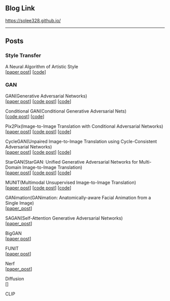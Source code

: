## Blog Link
https://solee328.github.io/


---

## Posts

### Style Transfer

A Neural Algorithm of Artistic Style<br>
[<a href="https://solee328.github.io/style_transfer/2022/07/12/neural-transfer_1.html" target="_blank">paper post</a>]
[<a href="https://github.com/solee328/post-code/blob/main/style_transfer/A_Neural_Style_Transfer.ipynb" target="_blank">code</a>]


### GAN
GAN(Generative Adversarial Networks)<br>
[<a href="https://solee328.github.io/gan/2022/09/13/gan_paper.html" target="_blank">paper post</a>]
[<a href="https://solee328.github.io/gan/2022/10/11/gan_code.html" target="_blank">code post</a>]
[<a href="https://github.com/solee328/post-code/blob/main/gan/Gan.ipynb" target="_blank">code</a>]

Conditional GAN(Conditional Generative Adversarial Nets)<br>
[<a href="https://solee328.github.io/gan/2022/11/01/cgan.html" target="_blank">code post</a>]
[<a href="https://github.com/solee328/post-code/blob/main/gan/Conditional_Gan.ipynb" target="_blank">code</a>]

Pix2Pix(Image-to-Image Translation with Conditional Adversarial Networks)<br>
[<a href="https://solee328.github.io/gan/2022/12/27/pix2pix_paper.html" target="_blank">paper post</a>]
[<a href="https://solee328.github.io/gan/2023/01/27/pix2pix_code.html" target="_blank">code post</a>]
[<a href="https://github.com/solee328/post-code/blob/main/gan/Pix2Pix.ipynb" target="_blank">code</a>]

CycleGAN(Unpaired Image-to-Image Translation using Cycle-Consistent Adversarial Networks)<br>
[<a href="https://solee328.github.io/gan/2023/02/09/cyclegan_paper.html" target="_blank">paper post</a>]
[<a href="https://solee328.github.io/gan/2023/02/28/cyclegan_code.html" target="_blank">code post</a>]
[<a href="https://github.com/solee328/post-code/blob/main/gan/CycleGAN.ipynb" target="_blank">code</a>]

StarGAN(StarGAN: Unified Generative Adversarial Networks for Multi-Domain Image-to-Image Translation)<br>
[<a href="https://solee328.github.io/gan/2023/03/13/stargan_paper.html" target="_blank">paper post</a>]
[<a href="https://solee328.github.io/gan/2023/04/04/stargan_code.html" target="_blank">code post</a>]
[<a href="https://github.com/solee328/post-code/blob/main/gan/StarGAN.ipynb" target="_blank">code</a>]

MUNIT(Multimodal Unsupervised Image-to-Image Translation)<br>
[<a href="https://solee328.github.io/gan/2023/04/19/munit_paper.html" target="_blank">paper post</a>]
[<a href="https://solee328.github.io/gan/2023/06/09/munit_code.html" target="_blank">code post</a>]
[<a href="https://github.com/solee328/post-code/blob/main/gan/munit.ipynb" target="_blank">code</a>]

GANimation(GANimation: Anatomically-aware Facial Animation from a Single Image)<br>
[<a href="https://solee328.github.io/gan/2023/07/04/ganimation_paper.html" target="_blank">paper_post</a>]

SAGAN(Self-Attention Generative Adversarial Networks)<br>
[<a href="https://solee328.github.io/gan/2023/09/27/sagan_paper.html" target="_blank">paper_post</a>]

BigGAN<br>
[<a href="https://solee328.github.io/gan/2023/11/03/biggan_paper.html" target="_blank">paper post</a>]

FUNIT<br>
[<a href="https://solee328.github.io/gan/2023/12/30/funit_paper.html" target="_blank">paper post</a>]

Nerf<br>
[<a href="https://solee328.github.io/gan/2024/05/15/nerf_paper.html" target="_blank">paper_post</a>]

Diffusion<br>
[]

CLIP<br>
